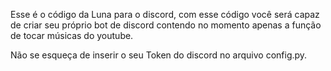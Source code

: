 Esse é o código da Luna para o discord, com esse código você será capaz de criar seu próprio bot de discord contendo no momento apenas a função de tocar músicas do youtube.


Não se esqueça de inserir o seu Token do discord no arquivo config.py.

